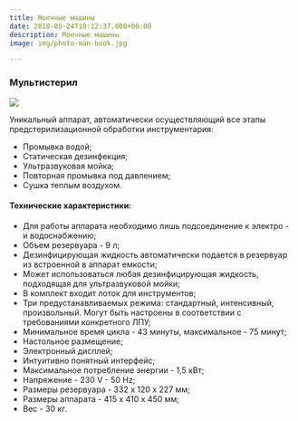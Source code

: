 ```yaml
---
title: Моечные машины
date: 2018-05-24T10:12:37.000+00:00
description: Моечные машины
image: img/photo-man-book.jpg

---
```

### Мультистерил

![](/uploads/4Asset_3.png)

Уникальный аппарат, автоматически осуществляющий все этапы предстерилизационной обработки инструментария:

* Промывка водой;
* Статическая дезинфекция;
* Ультразвуковая мойка;
* Повторная промывка под давлением;
* Сушка теплым воздухом.

#### Технические характеристики:

* Для работы аппарата необходимо лишь подсоединение к электро - и водоснабжению;
* Объем резервуара - 9 л;
* Дезинфицирующая жидкость автоматически подается в резервуар из встроенной в аппарат емкости;
* Может использоваться любая дезинфицирующая жидкость, подходящая для ультразвуковой мойки;
* В комплект входит лоток для инструментов;
* Три предустанавливаемых режима: стандартный, интенсивный, произвольный. Могут быть настроены в соответствии с требованиями конкретного ЛПУ;
* Минимальное время цикла - 43 минуты, максимальное - 75 минут;
* Настольное размещение;
* Электронный дисплей;
* Интуитивно понятный интерфейс;
* Максимальное потребление энергии - 1,5 кВт;
* Напряжение - 230 V - 50 Hz;
* Размеры резервуара - 332 x 120 x 227 мм;
* Размеры аппарата - 415 x 410 x 450 мм;
* Вес - 30 кг.
